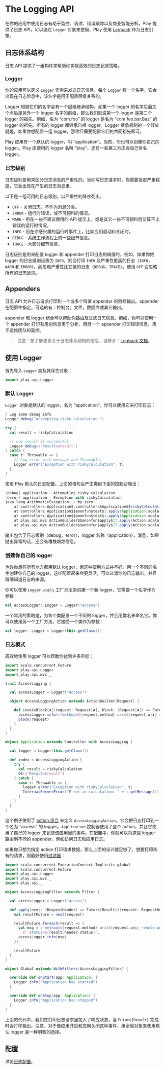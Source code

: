 # The Logging API

在你的应用中使用日志有助于监控、调试、错误跟踪以及商业智能分析。Play 提供了日志 API，可以通过 `Logger` 对象来使用，Play 使用 [Logback](http://logback.qos.ch/) 作为日志引擎。

## 日志体系结构

日志 API 提供了一组构件来帮助你实现高效的日志记录策略。

### Logger

你的应用可以定义 `Logger` 实例来发送日志信息。每个 `Logger` 有一个名字，它会出现在日志信息中，该名字是用于配置层级关系的。

Logger 根据它们的名字会有一个层级继承结构。如果一个 logger 的名字后面加个点后是另外一个 logger 名字的前缀，那么我们就说第一个 logger 是第二个 logger 的祖先。例如，名为 “com.foo” 的 logger 是名为 “com.foo.bar.Baz” 的 logger 的祖先。所有的 logger 都继承自根 logger。Logger 继承机制的一个好处就是，如果你想配置一组 logger，那你只需要配置它们的共同祖先即可。

Play 应用有一个默认的 logger，叫 “application”。当然，你也可以创建你自己的 logger。Play 库使用的 logger 名叫 “play”，还有一些第三方库会自己命名 logger。

### 日志级别

日志级别是用来区分日志消息的严重性的。当你写日志请求时，你需要指定严重程度，它会出现在产生的日志消息里。

以下是一组可用的日志级别，以严重性的降序列出。

* `OFF` - 关闭日志，不作为消息分类。
* `ERROR` - 运行时错误，或不可预料的情况。
* `WARN` - 用在一些不建议使用的 API 提示上，或是其它一些不可预料但又算不上错误的运行时情况。
* `INFO` - 用在你感兴趣的运行时事件上，比如应用启动和关闭时。
* `DEBUG` - 系统工作流程上的一些细节信息。
* `TRACE` - 大部分细节信息。

日志级别是用来配置 logger 和 appender 打印日志的阈值的。例如，如果你把 logger 的日志级别设置为 `INFO`，则会打印 `INFO` 及严重性更高的日志（`INFO`，`WARN` 和 `ERROR`），而忽略严重性比它低的日志（`DEBUG`，`TRACE`）。使用 `OFF` 会忽略所有的日志请求。

## Appenders

日志 API 允许日志请求打印到一个或多个叫做 appender 的目标输出。appender 在配置中指定，可选的有：控制台，文件，数据库或其它输出。

appender 和 logger 组合可以帮助你路由及过滤日志信息。例如，你可以使用一个 appender 打印有用的信息用于分析，用另一个 appender 打印错误信息，用于运维团队的监控。

> 注意：想了解更多关于日志体系结构的信息，请移步：[Logback 文档](http://logback.qos.ch/manual/architecture.html)。

## 使用 Logger

首先导入 `Logger` 类及其伴生对象：

```scala
import play.api.Logger
```

### 默认 Logger

`Logger` 对象是默认的 logger，名为 “application”。你可以使用它来打印日志：

```scala
/ Log some debug info
Logger.debug("Attempting risky calculation.")

try {
  val result = riskyCalculation

  // Log result if successful
  Logger.debug(s"Result=$result")
} catch {
  case t: Throwable => {
    // Log error with message and Throwable.
    Logger.error("Exception with riskyCalculation", t)
  }
}
```

使用 Play 默认的日志配置，上面的语句会产生类似下面的控制台输出：

```scala
[debug] application - Attempting risky calculation.
[error] application - Exception with riskyCalculation
java.lang.ArithmeticException: / by zero
    at controllers.Application$.controllers$Application$$riskyCalculation(Application.scala:32) ~[classes/:na]
    at controllers.Application$$anonfun$test$1.apply(Application.scala:18) [classes/:na]
    at controllers.Application$$anonfun$test$1.apply(Application.scala:12) [classes/:na]
    at play.api.mvc.ActionBuilder$$anonfun$apply$17.apply(Action.scala:390) [play_2.10-2.3-M1.jar:2.3-M1]
    at play.api.mvc.ActionBuilder$$anonfun$apply$17.apply(Action.scala:390) [play_2.10-2.3-M1.jar:2.3-M1]
```

输出包含了日志级别（debug，error），logger 名称（application），消息，如果抛出异常的话，还会有堆栈跟踪信息。

### 创建你自己的 logger

也许你想在所有地方都用默认 logger，但这种使用方式并不好。用一个不同的名字创建你自己的 logger，这样配置起来会更灵活，可以过滤你的日志输出，并且精确知道日志的来源。

你可以使用 `Logger.apply` 工厂方法来创建一个新 logger，它需要一个名字作为参数：

```scala
val accessLogger: Logger = Logger("access")
```

一个常用的策略是，为每个类配置一个不同的 logger，并且用类名来命名它。你可以使用另一个工厂方法，它接受一个类作为参数：

```scala
val logger: Logger = Logger(this.getClass())
```

### 日志模式

高效地使用 logger 可以帮助你达到许多目标：

```scala
import scala.concurrent.Future
import play.api.Logger
import play.api.mvc._

trait AccessLogging {

  val accessLogger = Logger("access")

  object AccessLoggingAction extends ActionBuilder[Request] {

    def invokeBlock[A](request: Request[A], block: (Request[A]) => Future[Result]) = {
      accessLogger.info(s"method=${request.method} uri=${request.uri} remote-address=${request.remoteAddress}")
      block(request)
    }
  }
}

object Application extends Controller with AccessLogging {

  val logger = Logger(this.getClass())

  def index = AccessLoggingAction {
    try {
      val result = riskyCalculation
      Ok(s"Result=$result")
    } catch {
      case t: Throwable => {
        logger.error("Exception with riskyCalculation", t)
        InternalServerError("Error in calculation: " + t.getMessage())
      }
    }
  }
}
```

这个例子使用了 [action 组合](https://www.playframework.com/documentation/2.3.x/ScalaActionsComposition) 来定义 `AccessLoggingAction`，它会把日志打印到一个名为 “access” 的 logger。`Application` 控制器使用了这个 action，并且它使用了自己的 logger 来记录该应用里的事件。在配置中，你就可以将这些 logger 路由到不同的 appender，例如访问日志和应用日志。

如果你只想为指定 action 打印请求数据，那么上面的设计就足够了。想要打印所有的请求，则最好使用[过滤器](https://www.playframework.com/documentation/2.3.x/ScalaInterceptors)：

```scala
import scala.concurrent.ExecutionContext.Implicits.global
import scala.concurrent.Future
import play.api.Logger
import play.api.mvc._
import play.api._

object AccessLoggingFilter extends Filter {

  val accessLogger = Logger("access")

  def apply(next: (RequestHeader) => Future[Result])(request: RequestHeader): Future[Result] = {
    val resultFuture = next(request)

    resultFuture.foreach(result => {
      val msg = s"method=${request.method} uri=${request.uri} remote-address=${request.remoteAddress}" +
        s" status=${result.header.status}";
      accessLogger.info(msg)
    })

    resultFuture
  }
}

object Global extends WithFilters(AccessLoggingFilter) {

  override def onStart(app: Application) {
    Logger.info("Application has started")
  }

  override def onStop(app: Application) {
    Logger.info("Application has stopped")
  }
}
```

上面的代码中，我们在打印日志请求里加入了响应状态，当 `Future[Result]` 完成时会打印输出。注意，对于像应用开启和应用关闭这种事件，用全局对象来使用默认 logger 是一种明智的选择。

## 配置

详见[日志配置](https://www.playframework.com/documentation/2.3.x/SettingsLogger)。
